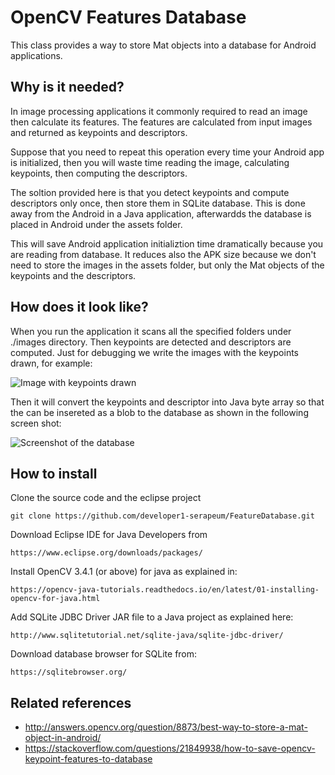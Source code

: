# OpenCV Features Database

This class provides a way to store Mat objects into a database for Android applications.

## Why is it needed?

In image processing applications it commonly required to read an image then calculate its features.
The features are calculated from input images and returned as keypoints and descriptors.

Suppose that you need to repeat this operation every time your Android app is initialized, then you
will waste time reading the image, calculating keypoints, then computing the descriptors.

The soltion provided here is that you detect keypoints and compute descriptors only once,
then store them in SQLite database. This is done away from the Android in a Java application, afterwardds 
the database is placed in Android under the assets folder.

This will save Android application initializtion time dramatically because you are reading from
database. It reduces also the APK size because we don't need to store the images in the assets
folder, but only the Mat objects of the keypoints and the descriptors.

## How does it look like?

When you run the application it scans all the specified folders under ./images directory.
Then keypoints are detected and descriptors are computed. Just for debugging we write the images
with the keypoints drawn, for example:

![Image with keypoints drawn](debug/keypoints/eg_c_00050_b.jpg "Image with keypoints drawn")


Then it will convert the keypoints and descriptor into Java byte array so that the can be insereted
as a blob to the database as shown in the following screen shot:

![Screenshot of the database](doc/db_screenshot.jpg "Screenshot of the database")


## How to install


Clone the source code and the eclipse project

```
git clone https://github.com/developer1-serapeum/FeatureDatabase.git
```

Download Eclipse IDE for Java Developers from

```
https://www.eclipse.org/downloads/packages/
```

Install OpenCV 3.4.1 (or above) for java as explained in:

```
https://opencv-java-tutorials.readthedocs.io/en/latest/01-installing-opencv-for-java.html
```

Add SQLite JDBC Driver JAR file to a Java project as explained here:

```
http://www.sqlitetutorial.net/sqlite-java/sqlite-jdbc-driver/
```

Download database browser for SQLite from:

```
https://sqlitebrowser.org/
```

## Related references

* http://answers.opencv.org/question/8873/best-way-to-store-a-mat-object-in-android/
* https://stackoverflow.com/questions/21849938/how-to-save-opencv-keypoint-features-to-database
